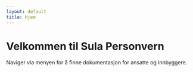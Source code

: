 ```yaml
---
layout: default
title: Hjem
---
```


# Velkommen til Sula Personvern

Naviger via menyen for å finne dokumentasjon for ansatte og innbyggere.
